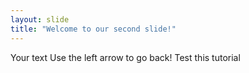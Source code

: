 ```yaml
---
layout: slide
title: "Welcome to our second slide!"
---
```

Your text
Use the left arrow to go back!
Test this tutorial
